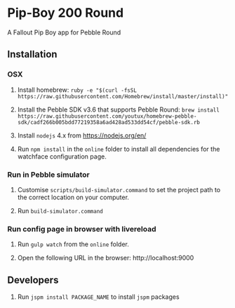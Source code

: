 # Pip-Boy 200 Round
A Fallout Pip Boy app for Pebble Round

## Installation

### OSX

1.  Install homebrew: `ruby -e "$(curl -fsSL https://raw.githubusercontent.com/Homebrew/install/master/install)"`

2.  Install the Pebble SDK v3.6 that supports Pebble Round: `brew install https://raw.githubusercontent.com/youtux/homebrew-pebble-sdk/cadf266b005bdd77219358a6ad428ad533dd54cf/pebble-sdk.rb`

3.  Install `nodejs` 4.x from https://nodejs.org/en/

4.  Run `npm install` in the `online` folder to install all dependencies for the watchface configuration page.

### Run in Pebble simulator

1.  Customise `scripts/build-simulator.command` to set the project path to the correct location on your computer.

2.  Run `build-simulator.command`

### Run config page in browser with livereload

1.  Run `gulp watch` from the `online` folder.

2.  Open the following URL in the browser: http://localhost:9000

## Developers

1.  Run `jspm install PACKAGE_NAME` to install `jspm` packages